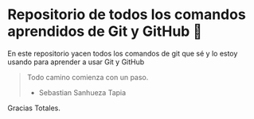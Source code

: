 # Repositorio de todos los comandos aprendidos de Git y GitHub 💜

En este repositorio yacen todos los comandos de git que sé y lo estoy usando para aprender a usar Git y GitHub

> Todo camino comienza con un paso.
> - Sebastian Sanhueza Tapia

Gracias Totales.